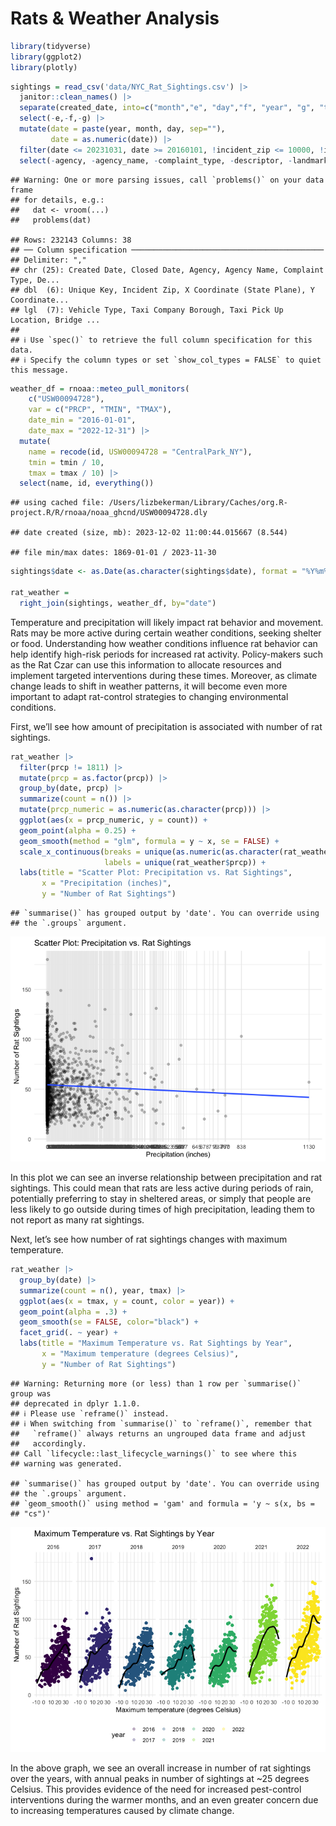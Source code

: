 Rats & Weather Analysis
================

``` r
library(tidyverse)
library(ggplot2)
library(plotly)
```

``` r
sightings = read_csv('data/NYC_Rat_Sightings.csv') |> 
  janitor::clean_names() |> 
  separate(created_date, into=c("month","e", "day","f", "year", "g", "time"), sep=c(2,3,5,6,10,11)) |> 
  select(-e,-f,-g) |> 
  mutate(date = paste(year, month, day, sep=""), 
         date = as.numeric(date)) |>  
  filter(date <= 20231031, date >= 20160101, !incident_zip <= 10000, !incident_zip >11697, !borough %in% c("Unspecified", NA)) |> 
  select(-agency, -agency_name, -complaint_type, -descriptor, -landmark, -facility_type, -park_facility_name, -vehicle_type, -taxi_company_borough, -taxi_pick_up_location, -bridge_highway_name, -road_ramp, -bridge_highway_segment, -bridge_highway_direction) |> select(unique_key, date, year, month, day, everything())
```

    ## Warning: One or more parsing issues, call `problems()` on your data frame
    ## for details, e.g.:
    ##   dat <- vroom(...)
    ##   problems(dat)

    ## Rows: 232143 Columns: 38
    ## ── Column specification ───────────────────────────────────────────
    ## Delimiter: ","
    ## chr (25): Created Date, Closed Date, Agency, Agency Name, Complaint Type, De...
    ## dbl  (6): Unique Key, Incident Zip, X Coordinate (State Plane), Y Coordinate...
    ## lgl  (7): Vehicle Type, Taxi Company Borough, Taxi Pick Up Location, Bridge ...
    ## 
    ## ℹ Use `spec()` to retrieve the full column specification for this data.
    ## ℹ Specify the column types or set `show_col_types = FALSE` to quiet this message.

``` r
weather_df = rnoaa::meteo_pull_monitors(
    c("USW00094728"),
    var = c("PRCP", "TMIN", "TMAX"), 
    date_min = "2016-01-01",
    date_max = "2022-12-31") |>
  mutate(
    name = recode(id, USW00094728 = "CentralPark_NY"),
    tmin = tmin / 10,
    tmax = tmax / 10) |>
  select(name, id, everything())
```

    ## using cached file: /Users/lizbekerman/Library/Caches/org.R-project.R/R/rnoaa/noaa_ghcnd/USW00094728.dly

    ## date created (size, mb): 2023-12-02 11:00:44.015667 (8.544)

    ## file min/max dates: 1869-01-01 / 2023-11-30

``` r
sightings$date <- as.Date(as.character(sightings$date), format = "%Y%m%d")

rat_weather =
  right_join(sightings, weather_df, by="date")
```

Temperature and precipitation will likely impact rat behavior and
movement. Rats may be more active during certain weather conditions,
seeking shelter or food. Understanding how weather conditions influence
rat behavior can help identify high-risk periods for increased rat
activity. Policy-makers such as the Rat Czar can use this information to
allocate resources and implement targeted interventions during these
times. Moreover, as climate change leads to shift in weather patterns,
it will become even more important to adapt rat-control strategies to
changing environmental conditions.

First, we’ll see how amount of precipitation is associated with number
of rat sightings.

``` r
rat_weather |>
  filter(prcp != 1811) |>
  mutate(prcp = as.factor(prcp)) |>
  group_by(date, prcp) |>
  summarize(count = n()) |>
  mutate(prcp_numeric = as.numeric(as.character(prcp))) |>
  ggplot(aes(x = prcp_numeric, y = count)) +
  geom_point(alpha = 0.25) +
  geom_smooth(method = "glm", formula = y ~ x, se = FALSE) +
  scale_x_continuous(breaks = unique(as.numeric(as.character(rat_weather$prcp))),
                     labels = unique(rat_weather$prcp)) +
  labs(title = "Scatter Plot: Precipitation vs. Rat Sightings",
       x = "Precipitation (inches)",
       y = "Number of Rat Sightings")
```

    ## `summarise()` has grouped output by 'date'. You can override using
    ## the `.groups` argument.

![](weather_files/figure-gfm/unnamed-chunk-5-1.png)<!-- -->

In this plot we can see an inverse relationship between precipitation
and rat sightings. This could mean that rats are less active during
periods of rain, potentially preferring to stay in sheltered areas, or
simply that people are less likely to go outside during times of high
precipitation, leading them to not report as many rat sightings.

Next, let’s see how number of rat sightings changes with maximum
temperature.

``` r
rat_weather |>
  group_by(date) |>
  summarize(count = n(), year, tmax) |>
  ggplot(aes(x = tmax, y = count, color = year)) + 
  geom_point(alpha = .3) +
  geom_smooth(se = FALSE, color="black") + 
  facet_grid(. ~ year) +
  labs(title = "Maximum Temperature vs. Rat Sightings by Year",
       x = "Maximum temperature (degrees Celsius)",
       y = "Number of Rat Sightings")
```

    ## Warning: Returning more (or less) than 1 row per `summarise()` group was
    ## deprecated in dplyr 1.1.0.
    ## ℹ Please use `reframe()` instead.
    ## ℹ When switching from `summarise()` to `reframe()`, remember that
    ##   `reframe()` always returns an ungrouped data frame and adjust
    ##   accordingly.
    ## Call `lifecycle::last_lifecycle_warnings()` to see where this
    ## warning was generated.

    ## `summarise()` has grouped output by 'date'. You can override using
    ## the `.groups` argument.
    ## `geom_smooth()` using method = 'gam' and formula = 'y ~ s(x, bs =
    ## "cs")'

![](weather_files/figure-gfm/unnamed-chunk-6-1.png)<!-- -->

In the above graph, we see an overall increase in number of rat
sightings over the years, with annual peaks in number of sightings at
~25 degrees Celsius. This provides evidence of the need for increased
pest-control interventions during the warmer months, and an even greater
concern due to increasing temperatures caused by climate change.
